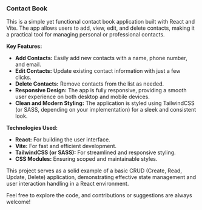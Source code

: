 ### Contact Book

This is a simple yet functional contact book application built with React and Vite. The app allows users to add, view, edit, and delete contacts, making it a practical tool for managing personal or professional contacts.

**Key Features:**
- **Add Contacts:** Easily add new contacts with a name, phone number, and email.
- **Edit Contacts:** Update existing contact information with just a few clicks.
- **Delete Contacts:** Remove contacts from the list as needed.
- **Responsive Design:** The app is fully responsive, providing a smooth user experience on both desktop and mobile devices.
- **Clean and Modern Styling:** The application is styled using TailwindCSS (or SASS, depending on your implementation) for a sleek and consistent look.

**Technologies Used:**
- **React:** For building the user interface.
- **Vite:** For fast and efficient development.
- **TailwindCSS (or SASS):** For streamlined and responsive styling.
- **CSS Modules:** Ensuring scoped and maintainable styles.

This project serves as a solid example of a basic CRUD (Create, Read, Update, Delete) application, demonstrating effective state management and user interaction handling in a React environment.

Feel free to explore the code, and contributions or suggestions are always welcome!